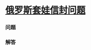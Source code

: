 # [俄罗斯套娃信封问题](https://leetcode-cn.com/problems/russian-doll-envelopes)

### 问题



### 解答

```

```

